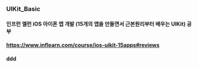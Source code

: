 ### UIKit_Basic
#### 인프런 앨런 iOS 아이폰 앱 개발 (15개의 앱을 만들면서 근본원리부터 배우는 UIKit) 공부
#### https://www.inflearn.com/course/ios-uikit-15apps#reviews
#### ddd
